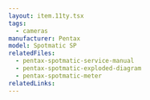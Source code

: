 ```yaml
---
layout: item.11ty.tsx
tags:
  - cameras
manufacturer: Pentax
model: Spotmatic SP
relatedFiles:
  - pentax-spotmatic-service-manual
  - pentax-spotmatic-exploded-diagram
  - pentax-spotmatic-meter
relatedLinks:
---
```

